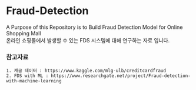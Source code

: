 # Fraud-Detection
A Purpose of this Repository is to Build Fraud Detection Model for Online Shopping Mall <br/>
온라인 쇼핑몰에서 발생할 수 있는 FDS 시스템에 대해 연구하는 자료 입니다. 

### 참고자료
```
1. 캐글 데이터 : https://www.kaggle.com/mlg-ulb/creditcardfraud
2. FDS with ML : https://www.researchgate.net/project/Fraud-detection-with-machine-learning
```
